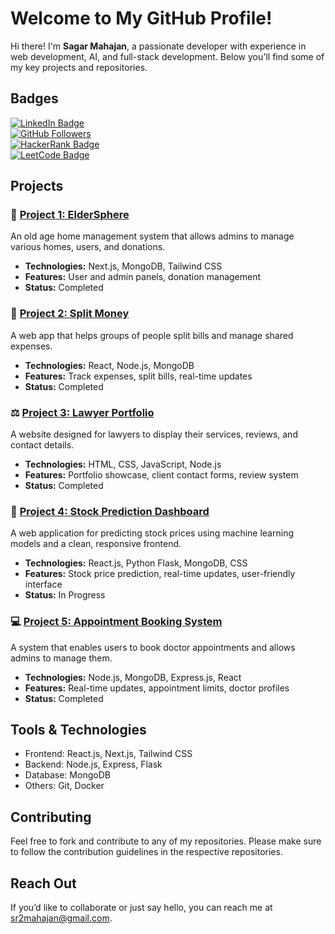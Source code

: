 # Welcome to My GitHub Profile!

Hi there! I'm **Sagar Mahajan**, a passionate developer with experience in web development, AI, and full-stack development. Below you'll find some of my key projects and repositories.

## Badges
[![LinkedIn Badge](https://img.shields.io/badge/LinkedIn-Connect-blue?style=flat&logo=linkedin)](https://www.linkedin.com/in/sagar-mahajan)  
[![GitHub Followers](https://img.shields.io/github/followers/fncreator22?style=social)](https://github.com/fncreator22)  
[![HackerRank Badge](https://img.shields.io/badge/HackerRank-Sagar%20Mahajan-green)](https://www.hackerrank.com/fncreator22)  
[![LeetCode Badge](https://img.shields.io/badge/LeetCode-Sagar%20Mahajan-orange)](https://leetcode.com/fncreator22)

## Projects

### 📱 [Project 1: ElderSphere](https://github.com/fncreator22/project2)
An old age home management system that allows admins to manage various homes, users, and donations.

- **Technologies:** Next.js, MongoDB, Tailwind CSS
- **Features:** User and admin panels, donation management
- **Status:** Completed

### 💸 [Project 2: Split Money](https://github.com/fncreator22/split-money)
A web app that helps groups of people split bills and manage shared expenses.

- **Technologies:** React, Node.js, MongoDB
- **Features:** Track expenses, split bills, real-time updates
- **Status:** Completed

### ⚖️ [Project 3: Lawyer Portfolio](https://github.com/fncreator22/lawyer-portfolio)
A website designed for lawyers to display their services, reviews, and contact details.

- **Technologies:** HTML, CSS, JavaScript, Node.js
- **Features:** Portfolio showcase, client contact forms, review system
- **Status:** Completed

### 🚀 [Project 4: Stock Prediction Dashboard](https://github.com/fncreator22/project1)
A web application for predicting stock prices using machine learning models and a clean, responsive frontend.

- **Technologies:** React.js, Python Flask, MongoDB, CSS
- **Features:** Stock price prediction, real-time updates, user-friendly interface
- **Status:** In Progress

### 💻 [Project 5: Appointment Booking System](https://github.com/fncreator22/project3)
A system that enables users to book doctor appointments and allows admins to manage them.

- **Technologies:** Node.js, MongoDB, Express.js, React
- **Features:** Real-time updates, appointment limits, doctor profiles
- **Status:** Completed

## Tools & Technologies
- Frontend: React.js, Next.js, Tailwind CSS
- Backend: Node.js, Express, Flask
- Database: MongoDB
- Others: Git, Docker

## Contributing
Feel free to fork and contribute to any of my repositories. Please make sure to follow the contribution guidelines in the respective repositories.

## Reach Out
If you’d like to collaborate or just say hello, you can reach me at [sr2mahajan@gmail.com](sr2mahajan@gmail.com).
